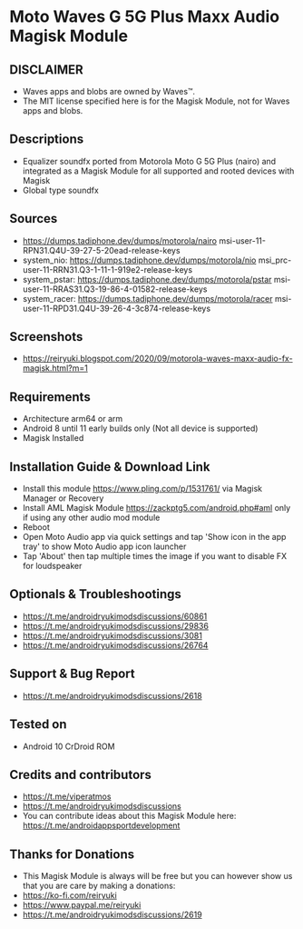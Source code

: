 # Moto Waves G 5G Plus Maxx Audio Magisk Module

## DISCLAIMER
- Waves apps and blobs are owned by Waves™.
- The MIT license specified here is for the Magisk Module, not for Waves apps and blobs.

## Descriptions
- Equalizer soundfx ported from Motorola Moto G 5G Plus (nairo) and integrated as a Magisk Module for all supported and rooted devices with Magisk
- Global type soundfx

## Sources
- https://dumps.tadiphone.dev/dumps/motorola/nairo msi-user-11-RPN31.Q4U-39-27-5-20ead-release-keys
- system_nio: https://dumps.tadiphone.dev/dumps/motorola/nio msi_prc-user-11-RRN31.Q3-1-11-1-919e2-release-keys
- system_pstar: https://dumps.tadiphone.dev/dumps/motorola/pstar msi-user-11-RRAS31.Q3-19-86-4-01582-release-keys
- system_racer: https://dumps.tadiphone.dev/dumps/motorola/racer msi-user-11-RPD31.Q4U-39-26-4-3c874-release-keys

## Screenshots
- https://reiryuki.blogspot.com/2020/09/motorola-waves-maxx-audio-fx-magisk.html?m=1

## Requirements
- Architecture arm64 or arm
- Android 8 until 11 early builds only (Not all device is supported)
- Magisk Installed

## Installation Guide & Download Link
- Install this module https://www.pling.com/p/1531761/ via Magisk Manager or Recovery
- Install AML Magisk Module https://zackptg5.com/android.php#aml only if using any other audio mod module
- Reboot
- Open Moto Audio app via quick settings and tap 'Show icon in the app tray' to show Moto Audio app icon launcher
- Tap 'About' then tap multiple times the image if you want to disable FX for loudspeaker

## Optionals & Troubleshootings
- https://t.me/androidryukimodsdiscussions/60861
- https://t.me/androidryukimodsdiscussions/29836
- https://t.me/androidryukimodsdiscussions/3081
- https://t.me/androidryukimodsdiscussions/26764

## Support & Bug Report
- https://t.me/androidryukimodsdiscussions/2618

## Tested on
- Android 10 CrDroid ROM

## Credits and contributors
- https://t.me/viperatmos
- https://t.me/androidryukimodsdiscussions
- You can contribute ideas about this Magisk Module here: https://t.me/androidappsportdevelopment

## Thanks for Donations
- This Magisk Module is always will be free but you can however show us that you are care by making a donations:
- https://ko-fi.com/reiryuki
- https://www.paypal.me/reiryuki
- https://t.me/androidryukimodsdiscussions/2619


